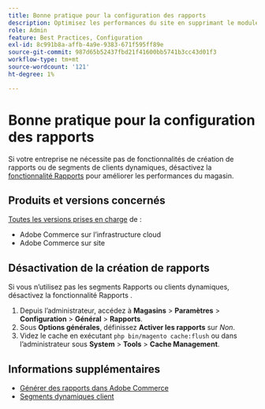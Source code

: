 ```yaml
---
title: Bonne pratique pour la configuration des rapports
description: Optimisez les performances du site en supprimant le module de reporting si vous ne l’utilisez pas.
role: Admin
feature: Best Practices, Configuration
exl-id: 8c991b8a-affb-4a9e-9383-671f595ff89e
source-git-commit: 987d65b52437fbd21f41600bb5741b3cc43d01f3
workflow-type: tm+mt
source-wordcount: '121'
ht-degree: 1%

---
```


# Bonne pratique pour la configuration des rapports

Si votre entreprise ne nécessite pas de fonctionnalités de création de rapports ou de segments de clients dynamiques, désactivez la [fonctionnalité Rapports](https://experienceleague.adobe.com/en/docs/commerce-admin/config/general/reports) pour améliorer les performances du magasin.

## Produits et versions concernés

[Toutes les versions prises en charge](../../../release/versions.md) de :

- Adobe Commerce sur l’infrastructure cloud
- Adobe Commerce sur site

## Désactivation de la création de rapports

Si vous n’utilisez pas les segments Rapports ou clients dynamiques, désactivez la fonctionnalité Rapports .

1. Depuis l’administrateur, accédez à **Magasins** > **Paramètres** > **Configuration** > **Général** > **Rapports**.
1. Sous **Options générales**, définissez **Activer les rapports** sur *Non*.
1. Videz le cache en exécutant `php bin/magento cache:flush` ou dans l’administrateur sous **System** > **Tools** > **Cache Management**.

## Informations supplémentaires

- [Générer des rapports dans Adobe Commerce](https://experienceleague.adobe.com/en/docs/commerce-admin/start/reporting/reports-menu)
- [ Segments dynamiques client ](https://experienceleague.adobe.com/en/docs/commerce-admin/customers/segments/customer-segments)
